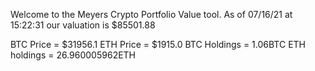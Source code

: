 Welcome to the Meyers Crypto Portfolio Value tool. 
As of 07/16/21 at 15:22:31 our valuation is $85501.88 

BTC Price = $31956.1
 ETH Price = $1915.0
BTC Holdings = 1.06BTC
 ETH holdings = 26.960005962ETH 
